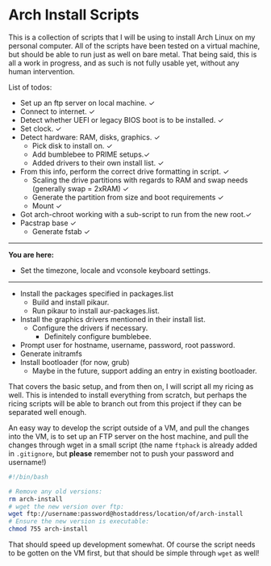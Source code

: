 # Arch Install Scripts

This is a collection of scripts that I will be using to install Arch Linux on my personal computer.
All of the scripts have been tested on a virtual machine, but should be able to run just as well on bare metal.
That being said, this is all a work in progress, and as such is not fully usable yet, without any human intervention.

List of todos:

- Set up an ftp server on local machine. &#x2713;
- Connect to internet. &#x2713;
- Detect whether UEFI or legacy BIOS boot is to be installed. &#x2713;
- Set clock. &#x2713;
- Detect hardware: RAM, disks, graphics. &#x2713;
	- Pick disk to install on. &#x2713;
	- Add bumblebee to PRIME setups.&#x2713;
	- Added drivers to their own install list. &#x2713;
- From this info, perform the correct drive formatting in script. &#x2713;
	- Scaling the drive partitions with regards to RAM and swap needs (generally swap = 2xRAM) &#x2713;
	- Generate the partition from size and boot requirements &#x2713;
	- Mount &#x2713;
- Got arch-chroot working with a sub-script to run from the new root.&#x2713;
- Pacstrap base &#x2713;
	- Generate fstab &#x2713;
___
**You are here:**
- Set the timezone, locale and vconsole keyboard settings.
___

- Install the packages specified in packages.list
	- Build and install pikaur.
	- Run pikaur to install aur-packages.list.
- Install the graphics drivers mentioned in their install list.
	- Configure the drivers if necessary.
		- Definitely configure bumblebee.
- Prompt user for hostname, username, password, root password.
- Generate initramfs
- Install bootloader (for now, grub)
	- Maybe in the future, support adding an entry in existing bootloader.

That covers the basic setup, and from then on, I will script all my ricing as well.
This is intended to install everything from scratch, but perhaps the ricing scripts will be able to branch out from this project if they can be separated well enough.

An easy way to develop the script outside of a VM, and pull the changes into the VM, is to set up an FTP server on the host machine, and pull the changes through wget in a small script (the name `ftphack` is already added in `.gitignore`, but **please** remember not to push your password and username!)

```bash
#!/bin/bash

# Remove any old versions:
rm arch-install
# wget the new version over ftp:
wget ftp://username:password@hostaddress/location/of/arch-install
# Ensure the new version is executable:
chmod 755 arch-install
```

That should speed up development somewhat. Of course the script needs to be gotten on the VM first, but that should be simple through `wget` as well!
